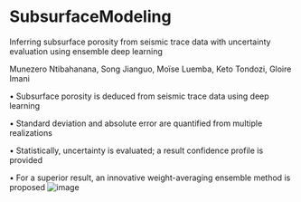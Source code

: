 # SubsurfaceModeling
Inferring subsurface porosity from seismic trace data with uncertainty evaluation using ensemble deep learning

Munezero Ntibahanana, Song Jianguo, Moïse Luemba, Keto Tondozi, Gloire Imani

•  Subsurface porosity is deduced from seismic trace data using deep learning

•  Standard deviation and absolute error are quantified from multiple realizations 

•  Statistically, uncertainty is evaluated; a result confidence profile is provided

•  For a superior result, an innovative weight-averaging ensemble method is proposed
![image](https://user-images.githubusercontent.com/49752757/197041608-8e10cb85-1014-4c90-968f-0005d3cc61ed.png)
